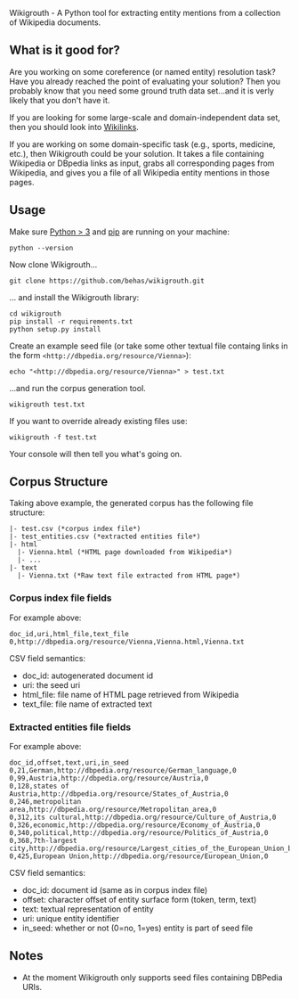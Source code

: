Wikigrouth - A Python tool for extracting entity mentions from a collection of Wikipedia documents.

## What is it good for?

Are you working on some coreference (or named entity) resolution task? Have you already reached the point of evaluating your solution? Then you probably know that you need some ground truth data set...and it is verly likely that you don't have it.

If you are looking for some large-scale and domain-independent data set, then you should look into [Wikilinks][wikilinks].

If you are working on some domain-specific task (e.g., sports, medicine, etc.), then Wikigrouth could be your solution. It takes a file containing Wikipedia or DBpedia links as input, grabs all corresponding pages from Wikipedia, and gives you a file of all Wikipedia entity mentions in those pages.

## Usage

Make sure [Python > 3][python] and [pip][pip] are running on your machine:

    python --version

Now clone Wikigrouth...

    git clone https://github.com/behas/wikigrouth.git

... and install the Wikigrouth library:

    cd wikigrouth
    pip install -r requirements.txt
    python setup.py install

Create an example seed file (or take some other textual file containg links in the form `<http://dbpedia.org/resource/Vienna>`):

    echo "<http://dbpedia.org/resource/Vienna>" > test.txt

...and run the corpus generation tool.

    wikigrouth test.txt

If you want to override already existing files use:

    wikigrouth -f test.txt

Your console will then tell you what's going on.


## Corpus Structure

Taking above example, the generated corpus has the following file structure:

    |- test.csv (*corpus index file*)
    |- test_entities.csv (*extracted entities file*)
    |- html
      |- Vienna.html (*HTML page downloaded from Wikipedia*)
      |- ...
    |- text
      |- Vienna.txt (*Raw text file extracted from HTML page*)


### Corpus index file fields

For example above:

    doc_id,uri,html_file,text_file
    0,http://dbpedia.org/resource/Vienna,Vienna.html,Vienna.txt

CSV field semantics:

  * doc_id: autogenerated document id
  * uri: the seed uri
  * html_file: file name of HTML page retrieved from Wikipedia
  * text_file: file name of extracted text

### Extracted entities file fields

For example above:

    doc_id,offset,text,uri,in_seed
    0,21,German,http://dbpedia.org/resource/German_language,0
    0,99,Austria,http://dbpedia.org/resource/Austria,0
    0,128,states of Austria,http://dbpedia.org/resource/States_of_Austria,0
    0,246,metropolitan area,http://dbpedia.org/resource/Metropolitan_area,0
    0,312,its cultural,http://dbpedia.org/resource/Culture_of_Austria,0
    0,326,economic,http://dbpedia.org/resource/Economy_of_Austria,0
    0,340,political,http://dbpedia.org/resource/Politics_of_Austria,0
    0,368,7th-largest city,http://dbpedia.org/resource/Largest_cities_of_the_European_Union_by_population_within_city_limits,0
    0,425,European Union,http://dbpedia.org/resource/European_Union,0

CSV field semantics:

  * doc_id: document id (same as in corpus index file)
  * offset: character offset of entity surface form (token, term, text)
  * text: textual representation of entity
  * uri: unique entity identifier
  * in_seed: whether or not (0=no, 1=yes) entity is part of seed file 


## Notes

* At the moment Wikigrouth only supports seed files containing DBPedia URIs.


[wikilinks]: http://www.iesl.cs.umass.edu/data/wiki-links
[python]: https://www.python.org/
[pip]: https://pypi.python.org/pypi/pip
